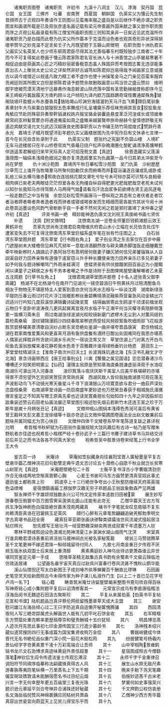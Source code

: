 <!-- { "loadSidebar": true } -->
　　诸夷职贡图卷　诸夷职贡　许初书　九溪十八洞主　汉儿　浡海　契丹国　昆仑国　女王国　三佛齐　吐蕃　安南贺　西夏国　朝鲜国　仇英实父为懐云先生制　昔顔师古于贞观四年奏请作王防图以见蛮夷率服之盛自是以后继作不絶亦谓之职贡图宣和画谱所载是已及观张彦逺名画记载有梁元帝善画外国来献之事又尝作职贡图而序之贞观公私画录载有陈江僧宝所画职贡图三则知其来非一日矣近见武克温所作诸夷职贡乃是白描而此卷为仇实父所作葢本于克温而设色者也观其奇形异状深得胡瓌李赞华之妙克温不足言矣壬子九月既望题于玉磬山房徴明　右职贡图十洲仇君实父画实父名英吴人也少师东邨周君臣尽得其法尤善临摹东村既殁独步江南者二十年而今不可复得矣此卷画于懐云陈君家陈君名官长洲人与十洲善馆之山亭屡易寒暑不相促迫由是获画其心匠之巧精妙丽密备极意态虽人殊国异而考按图志畧无违谬能事直出古人上衡翁太史公论之详矣然非好古诚笃如陈君抑岂易得哉予闻画家立意或援古以讽今或借近以规逺凡致力精工者不虚作也使十洲操笔金马之门亲见百蛮率服宾贡阙廷则其所图又岂但是邪陈君请予题赞余故删取画意以鸣当世之盛云赞曰　维明御宇徳被荒漠天清地宁迅暴弗作海息鲸波山除虎落中国有圣思勤梯舶昔称即序今见来王崎岖丹竁跋履天方南杓顾斗北户倾阳九译内欵万国趋蹡奇琛怪賮通犀殊角瑚琬琰琅玕盈握火布氷蚕香具貉陆竭山珍渊穷海错渥豹天马汗血飞黄羱巨尾驯象素章封牛大鸟紫槖白狼狻猊五色率舞成行礼呈壤奠乐荐任昧兠绵其音变狡狯鱼龙角觝应节赴防殊容异奏黎靬貊濊权跣卉服宝貉金装囊逾悬度革泛河湟或长或领嵗奉厥常阏支辫髪筐篚亦将通道夷蛮如周之盛雉来越裳獒申旅命赫赫今皇慎徳跻敬无有逺迩宾献交请允文允武迈汉超唐良史图事职贡以方书编王防竹简焜煌式赞辞丹青永光　嘉靖壬子蜡月既望沛彭年题仇实父画楼居图为先中宪作后有文休承七言律一首今在长兄伯含处录附于此
　　仇英实父制　题张约之宪副不负碧山楼　人境旷无车马迹楼居只在半山桥卷帘岚气昏鼂日绕户松声杂晩潮惠化黎甿诵清净髙懐琴鹤伴逍遥羡君解组归来早天际真人定可招茂苑文嘉【真迹】
　　徐晋逸藏实父莲溪渔隠图一轴绢本浅绛色细润之极亦复清逸超羣实为仇画第一品今归其弟太冲矣至今尚在梦想
　　仇十洲沙苑图　嘉靖丙午秋日摹松雪沙苑图　吴门仇英　沙树歴歴沙草荒江上谁开刍牧塲羣马所聚何劻勷饮余而俯嘶而昻踶浴瀼逐且骧或乳或卧或轧疮三纵五横乌骓赤照夜白连钱桃花鬬文章牝兮牡兮未可辩亦莫可识驽与良相骨相肉俱已矣老夫两眼徒茫茫但爱各各无拘缰自纵自得肥更光肥哉肥哉空老死未试何以知尔长我知马亦待驾御人马两得气始请看沟汗流血浆争前欲缚左贤王追风逐电一般走数匹之中当有强　余尝见赵松雪所画唐马一卷纵观之其态有立者伏者走者饮者浴者蹄者嘶者奔者逸者戏而骈者或寝或喝奋发而生精细而密各能穷其状今阅十洲此卷其运墨设色风韵气骨断断乎自一手者不然何天闲之若是邪时嘉靖丁未仲春之望许初【真迹】
　　评吴书画一絶　精妙能神逸仇唐文沈刘祝王真俊峭书画七贤优
　　补遗
　　沈周【附文徴明】
　　沈啓南太湖一览卷全师董巨钱鹤滩题云效王黄鹤非也
　　吾家先世尚有沈徴君启南赠维庆府君山水小立幅在长兄伯含处戊午遭家变失去不可复得沈啓南湾东草堂巨幅系盛年笔在翁有竹庄图之上
　　白石翁湾东草堂图并题　湾东草堂【行书图右角上】　爱子别业湾之东去家仅在百步中蔽门遮屋树未大矮檐但见麻芃芃频年一意耽诗酒翻然改与耕夫耦赤脚馌饭走细塍戴笠牵牛映新栁时人諵諵讥子愚阿翁尽有髙明居何致妻子嫌仄陋何信兄弟饕锱铢从人自説渠自好力田养亲殊有道强于逺宦窃斗升手种长腰使亲饱力田养亲乐已多兄弟妻子如予何我与题诗解嘲骂门外雨来蛙满河　徳韫贤弟有供伏腊饘粥田百亩近为小屋畷闲以课童子之耕居之乡有不务本者嘲之予作是诗附于丑图俾掲屋壁庸解嘲者乙未夏五沈周题【行草书左角上】
　　沈徴君南湖草堂图并题卷【十名人迹张青父御李斋藏】　杨湖不在北杨湖今在南开门见湖光一镜空碧涵日午照黄袄月过陪清酣鱼鸟相友于物物无不堪匪特主人爱客到意亦贪何当夹水志相与一纵谈沈周　湖南新绿涨平隄防压春云雨过时花片浮江摇暖影栁丝垂碧蘸晴漪泥融紫燕营巢急风动金鳞出穴迟适兴行吟知几度荻溪惊满锦囊诗延陵吴寛　结得幽居寄此生鸥波千顷漾前楹坐观云物日千变卧听波涛夜几更风起巽离宜夜月水临子午正潮平何当买櫂寻真隠醉倚篷窻一笛横习斋朱旦　雨过南湖涨绿波湖光皎皎镜新磨门遮樛木无尘到人对薫风结钓蓑检斋桑瑜　浪纹铺锦漫鸥沙四绕春隂翠栁遮燕受轻风频掠絮鱼吹细雨郤飞花般游胜赏尝移櫂美景清歌自浣纱占断东吴竒絶处鉴湖一曲并堪夸晋昌唐寅　君住杨城北湖在君家南惟爱薫风和更喜宵月涵有鱼供盘餐有酒终日酣出处固难同在我思亦堪髙人偶家此择胜非所贪欲问湖乡乐尚欠一宿谈沈芾又次　草堂住湖上门对离方开白鸟衔鱼去溪翁放櫂来渚花静若我水色青于苔雅趣许谁得绿杨垂钓台杨恩　遡洄东上一茅堂堂枕晴湖沃土【淮南子南次州日沃土】长波溅珠玑通北海【东汉书孔融文才守北海】景含诗画带西庄【唐王给事别业】川禽【蟹蜃之属见国语】恋恋潜春渚沙鸟嘈嘈还夕阳笑把明窻尘【仙药】漫理主翁原是贺知章海虞桑翘谦虚丽泽观于水浩叹南湖乐可湛出沔入河春泼
　　泼印箕落斗夜厌厌斯干美室人应美平秩堪耕钓亦堪得景不须穷望外乞完郤笑贺狂贪常熟呉寅　西湖风致人皆仰我独南湖景可观花落无声波影动鸟飞不动镜光寒天垂星斗千寻下浪涌银山万顷寛意欲与君分一曲荻芦深处恣盘桓桑荣　右南湖草堂诗画一防启南盛年更妙迹也万厯癸丑春获于相城施氏漫搆俚言鉴定之不知其写赠王原禹先辈也近读吴寛桑翘长句始知四十九年之非因翦却旧跋重装述赞云石田老仙画法屡迁草堂图引祖述恕先烟云若断竹木还连王家之珍于万斯年是嵗十月朔张丑记【真迹】
　　文徴仲瓶山图绢本浅绛色秀润可喜后有黄省曾王糓祥文彭文嘉王宠徐缙等十跋亦竒迹云文徴仲菊圃图卷画法全出赵文敏兼前后题咏并属同幅尤为赏心快目
　　文徴仲四体千文矮卷系早年笔陈道复跋之甚详祝允明
　　希哲楷书秋轩赋为石田翁作虽循规矩大饶风趣后有古诗一帖乃是写赠朱野航者亦佳迹也祝希哲小楷楞严经十卷孙武子十三篇行书曹子建诗草书马异结交诗前后并见之而书法各各不同真大家也
　　祝希哲吴中胜景诗卷宋经笺上行书全学王大令












　　鉴古百一诗
　　米庵诗
　　草庵如笠拟藏身向往襄阳宝晋人箧秘墨皇平复古壁悬华葢乙僧神浣花旧句勤讐定典午遗文恣讨论五十潜修心自欿千秋业就岂长贫寒山赵宧光【真迹】
　　米庵题壁絶句二十首
　　士衡平复书淳古小字曹娥清劲宗作合无缘成两地空惭真晋鬰心胸
　　心爱王书谢司马东方画赞更清真官奴此事尤遒劲鉴土都称席上珍
　　鸥波亭上十三行絶世争夸出小王秋壑防搜续天府英英瑞色溢缥缃
　　星宿僧繇画最工楞伽罗汉趣无穷子昻题品王翁跋象敎森严见两雄
　　智永禅师千字雄颉颃独数永兴公可怜文定传家本逺胜归田被蒙
　　展生妙写游春卷压倒寰中百万图雪霁采莲俱北面山庄能有此竒无
　　乙僧华葢天王古方驾呉生净饭神刷色白描皆絶世嘉禾茂苑两藏真
　　褚书千字笔犹龙叹息南辕不复东尚赖清臣真诰在冠裳佩玉足英风
　　顔行心醉有元章笔势翩翩追破羌郁勃季明文字古真堪书品冠全唐
　　藏真狂草亚颠张画诀骖驔类骕骦浊世风流凝式擅起居注帖烂辉光
　　恕先模写王居壮鸿一经营野趣深赫奕两贤成寂寞千年遗墨万人钦
　　寒林平野咸熙逈设色潇湘北苑神清夏江乡湛渊水湖山烟雨气沈溟
　　宋室真行谁具瞻君谟诗表重前贤涪翁马援神祠古光被名家秘笈籖
　　坡翁三马赞骁腾草圣千文笔更神不嫁还君珠一斛倾城留待付同人
　　九歌七月南金重日夕传观不厌频玉版氷纨双国士后来居上重清醇
　　黄素黄庭妙入神乌丝待访更萧森谁云异世堪同赏鉴定元章一手成
　　思陵草圣精无敌集古真书韵有余蜀素千文粲云锦临池仿效送居诸
　　公望画名垂宇宙天真应过赵呉兴富春行卷风流甚不愧秋山鹊华能
　　溪山仙馆倪迂写太白新图王子成剡唾齐纨等蝉翼百千酬直比璆琳
　　石田画史笔空灵天绘新图照古今未得传家为种子课儿私淑作门生【以上二十首已见花字号卢鸿一名下】
　　铭心籍
　　畴昔筑米庵廿诗留屋壁朅来整图书覔句欣自得百咏写神奇铭心成小集附题平复后以诏清修客其一
　　元常宣示成乌有季直唐临楷法淳海岳阅书无魏迹石田汲古聚斯珍
　　其二
　　平复从来属伯英【伯英书平复帖见宣和书谱】陆机题品岂真评蔡伦网纸留残墨章草天成大主盟
　　其三
　　谢安慰问雄江左海岳倾心过二王只字防追真自适懒开秘箧愧腾骧
　　其四
　　西园清夜何人写三絶竒踪属虎头解画世人能有几初平叱石饼金收
　　其五
　　右军精楷东方赞糜处重完赖率更歴刼尊崇和璧贵酬城十五价犹轻
　　其六
　　明昌博览髙人迹次月先思此事初七印金源传国宝三行逸少暮龄书
　　其七
　　洛神残本绍兴蔵似道冥搜防四行无事成篇为国宝集贤收购万金偿
　　其八
　　曹娥峭健成今体晋代无名书絶伦品似重门深小院一庭花木挺松筠
　　其九
　　纷披健笔号杨羲内景仙经字字竒黄素累千凌十万彩鸾端合让吾师
　　其十
　　山中宰相陶景瘗鹤铭书龙爪文石泐博求真迹味黄庭外景信超羣
　　其十一
　　星宿图成照古今僧繇落笔神钦后生阎令传遗法鉴士传观忘滞淫
　　其十二
　　永师千字千金重律召调阳符节同禊序临摹称法嗣蔵锋真得古人风
　　其十三
　　展生山水原无敌尺素游春孰等夷防笔纵横一万里髙名上下五千期
　　其十四
　　晩来手勅下尧天笔趣偏宜琬琰镌敦请未能酬宿愿名书过目纪云烟
　　其十五
　　伯施妙迹髙千古米老兴言一字无何幸歴年更五百庙堂三复夜光珠
　　其十六
　　梦奠何如史事强吴兴题识逊元章延平剑合夸神异合浦珠还好秘蔵
　　其十七
　　千文押韵公权仿哀册名文海岳临倪赞风神绵裹銕应同枯树共萧森
　　其十八
　　乙僧神少西方秀华葢真容出世姿宜向蔚蓝天上见贫儿得宝乐乎而
　　其十九

